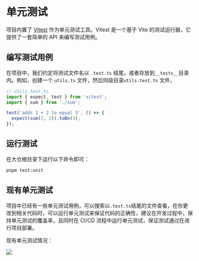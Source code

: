 # 单元测试

项目内置了 [Vitest](https://vitest.dev/) 作为单元测试工具。Vitest 是一个基于 Vite 的测试运行器，它提供了一套简单的 API 来编写测试用例。

## 编写测试用例

在项目中，我们约定将测试文件名以 `.test.ts` 结尾，或者存放到`__tests__`目录内。例如，创建一个 `utils.ts` 文件，然后同级目录`utils.test.ts` 文件，

```ts
// utils.test.ts
import { expect, test } from 'vitest';
import { sum } from './sum';

test('adds 1 + 2 to equal 3', () => {
  expect(sum(1, 2)).toBe(3);
});
```

## 运行测试

在大仓根目录下运行以下命令即可：

```bash
pnpm test:unit
```

## 现有单元测试

项目中已经有一些单元测试用例，可以搜索以`.test.ts`结尾的文件查看，在你更改到相关代码时，可以运行单元测试来保证代码的正确性，建议在开发过程中，保持单元测试的覆盖率，且同时在 CI/CD 流程中运行单元测试，保证测试通过在进行项目部署。

现有单元测试情况：

![](/guide/test.png)
